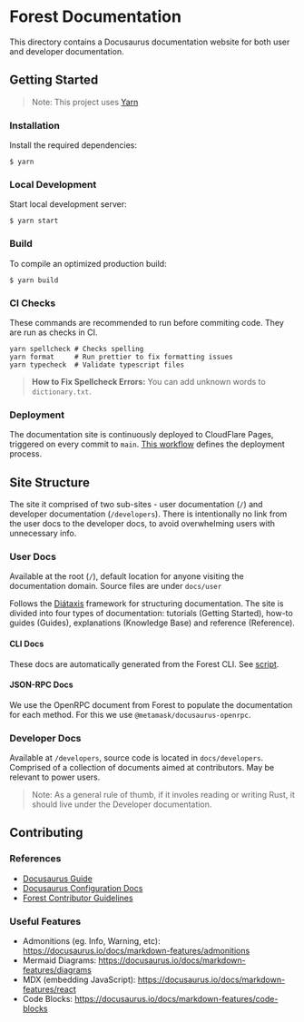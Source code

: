 # Forest Documentation

This directory contains a Docusaurus documentation website for both user and developer documentation.

## Getting Started

> Note: This project uses [Yarn](https://yarnpkg.com/getting-started/install)

### Installation

Install the required dependencies:

```
$ yarn
```

### Local Development

Start local development server:

```
$ yarn start
```

### Build

To compile an optimized production build:

```
$ yarn build
```

### CI Checks

These commands are recommended to run before commiting code. They are run as checks in CI.

```
yarn spellcheck # Checks spelling
yarn format     # Run prettier to fix formatting issues
yarn typecheck  # Validate typescript files
```

> **How to Fix Spellcheck Errors:** You can add unknown words to `dictionary.txt`.

### Deployment

The documentation site is continuously deployed to CloudFlare Pages, triggered on every commit to `main`. [This workflow](/.github/workflows/docs-deploy.yml) defines the deployment process.

## Site Structure

The site it comprised of two sub-sites - user documentation (`/`) and developer documentation (`/developers`). There is intentionally no link from the user docs to the developer docs, to avoid overwhelming users with unnecessary info.

### User Docs

Available at the root (`/`), default location for anyone visiting the documentation domain. Source files are under `docs/user`

Follows the [Diátaxis](https://diataxis.fr/) framework for structuring documentation. The site is divided into four types of documentation: tutorials (Getting Started), how-to guides (Guides), explanations (Knowledge Base) and reference (Reference).

#### CLI Docs

These docs are automatically generated from the Forest CLI. See [script](/docs/docs/users/reference/cli.sh).

#### JSON-RPC Docs

We use the OpenRPC document from Forest to populate the documentation for each method. For this we use `@metamask/docusaurus-openrpc`.

### Developer Docs

Available at `/developers`, source code is located in `docs/developers`. Comprised of a collection of documents aimed at contributors. May be relevant to power users.

> Note: As a general rule of thumb, if it involes reading or writing Rust, it should live under the Developer documentation.

## Contributing

### References

- [Docusaurus Guide](https://docusaurus.io/docs/category/guides)
- [Docusaurus Configuration Docs](https://docusaurus.io/docs/api/docusaurus-config)
- [Forest Contributor Guidelines](../CONTRIBUTING.md)

### Useful Features

- Admonitions (eg. Info, Warning, etc): https://docusaurus.io/docs/markdown-features/admonitions
- Mermaid Diagrams: https://docusaurus.io/docs/markdown-features/diagrams
- MDX (embedding JavaScript): https://docusaurus.io/docs/markdown-features/react
- Code Blocks: https://docusaurus.io/docs/markdown-features/code-blocks

